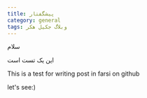 ```yaml
---
title: پیشگفتار
category: general
tags: وبلاگ جکیل هکر
---
```



سلام





این یک تست است



This is a test for writing post in farsi on github

let's see:)
